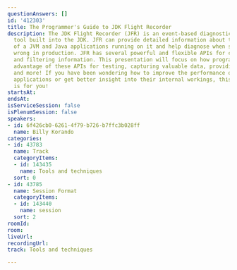 ```yaml
---
questionAnswers: []
id: '412303'
title: The Programmer's Guide to JDK Flight Recorder
description: The JDK Flight Recorder (JFR) is an event-based diagnostic and profiling
  tool built into the JDK. JFR can provide detailed information about the performance
  of a JVM and Java applications running on it and help diagnose when something goes
  wrong in production. JFR has several powerful and flexible APIs for capturing, streaming,
  and filtering information. This presentation will focus on how programmers can take
  advantage of these APIs for testing, capturing valuable data, providing live metrics,
  and more! If you have been wondering how to improve the performance of your Java
  applications or get better insight into their internal workings, this presentation
  is for you!
startsAt: 
endsAt: 
isServiceSession: false
isPlenumSession: false
speakers:
- id: 6f426cb0-6261-4f79-b726-b7ffc3b028ff
  name: Billy Korando
categories:
- id: 43783
  name: Track
  categoryItems:
  - id: 143435
    name: Tools and techniques
  sort: 0
- id: 43785
  name: Session Format
  categoryItems:
  - id: 143440
    name: session
  sort: 2
roomId: 
room: 
liveUrl: 
recordingUrl: 
track: Tools and techniques

---
```


